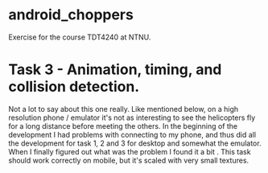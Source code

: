 # android_choppers
Exercise for the course TDT4240 at NTNU.
# Task 3 - Animation, timing, and collision detection.
Not a lot to say about this one really. Like mentioned below, on a high resolution phone / emulator it's not as interesting to see the helicopters fly for a long distance before meeting the others.
In the beginning of the development I had problems with connecting to my phone, and thus did all the development for task 1, 2 and 3 for desktop and somewhat the emulator. When I finally figured out what was the problem I found it a bit . This task should work correctly on mobile, but it's scaled with very small textures.
